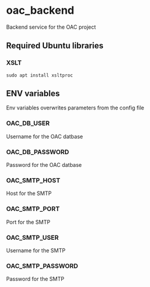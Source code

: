 # oac_backend
Backend service for the OAC project

## Required Ubuntu libraries
### XSLT
```console
sudo apt install xsltproc
```

## ENV variables
Env variables overwrites parameters from the config file

### OAC_DB_USER
Username for the OAC datbase

### OAC_DB_PASSWORD
Password for the OAC datbase

### OAC_SMTP_HOST
Host for the SMTP

### OAC_SMTP_PORT
Port for the SMTP

### OAC_SMTP_USER
Username for the SMTP

### OAC_SMTP_PASSWORD
Password for the SMTP